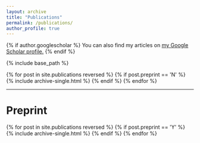 ```yaml
---
layout: archive
title: "Publications"
permalink: /publications/
author_profile: true
---
```


{% if author.googlescholar %}
  You can also find my articles on <u><a href="{{author.googlescholar}}">my Google Scholar profile</a>.</u>
{% endif %}

{% include base_path %}

{% for post in site.publications reversed %}
  {% if post.preprint == 'N' %}
      {% include archive-single.html %}
  {% endif %}
{% endfor %}

---

# Preprint

{% for post in site.publications reversed %}
  {% if post.preprint == 'Y' %}
    {% include archive-single.html %}
  {% endif %}
{% endfor %}
